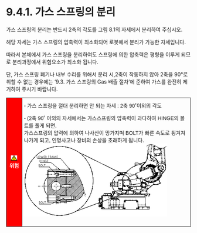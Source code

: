 ﻿# 9.4.1. 가스 스프링의 분리


가스 스프링의 분리는 반드시 2축의 각도를 그림 8.1의 자세에서 분리하여 주십시오.

해당 자세는 가스 스프링의 압축력이 최소화되어 로봇에서 분리가 가능한 자세입니다.

따라서 본체에서 가스 스프링을 분리하여도 스프링에 의한 압축력은 평형을 이루게 되므로 분리과정에서 위험요소가 최소화 됩니다.

단, 가스 스프링 폐기나 내부 수리를 위해서 분리 시,2축이 작동하지 않아 2축을 90°로 취할 수 없는 경우에는 ‘9.3. 가스 스프링의 Gas 배출 절차’에 준하여 가스를 완전히 제거하여 주시기 바랍니다.



<style type="text/css">
.tg  {border-collapse:collapse;border-spacing:0;}
.tg td{border-color:black;border-style:solid;border-width:1px;font-family:Arial, sans-serif;font-size:14px;
  overflow:hidden;padding:10px 5px;word-break:normal;}
.tg th{border-color:black;border-style:solid;border-width:1px;font-family:Arial, sans-serif;font-size:14px;
  font-weight:normal;overflow:hidden;padding:10px 5px;word-break:normal;}
.tg .tg-cgy6{background-color:#fe0000;color:#ffffff;font-weight:bold;text-align:center;vertical-align:middle}
.tg .tg-0lax{text-align:left;vertical-align:top}
</style>
<table class="tg">
<thead>
  <tr>
    <td class="tg-cgy6"><img src="../../_assets/작은주의표시.png"> 위험</td>
    <td class="tg-0lax">-	가스 스프링을 절대 분리하면 안 되는 자세 : 2축 90˚이외의 각도<p>
-	(2축 90˚ 이외의 자세에서는 가스스프링의 압축력이 과다하여 HINGE의 볼트를 풀게 되면,<br>가스스프링의 압력에 의하여 나사산이 망가지며 BOLT가 빠른 속도로 튕겨져 나가게 되고, 인명사고나 장비의 손상을 초래하게 됩니다.<br>

<img src="../../_assets/그림_9.4.1_가스_스프링_분리_위험.png">
</td>
  </tr>
</thead>
</table>

